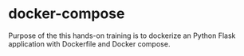 # docker-compose
Purpose of the this hands-on training is to dockerize an Python Flask application with Dockerfile and Docker compose.
